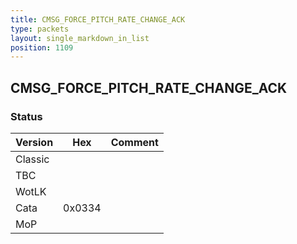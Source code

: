 ```yaml
---
title: CMSG_FORCE_PITCH_RATE_CHANGE_ACK
type: packets
layout: single_markdown_in_list
position: 1109
---
```


## CMSG_FORCE_PITCH_RATE_CHANGE_ACK

### Status

Version    | Hex        | Comment
---------- | ---------- | ---------- 
Classic    |            |
TBC        |            |
WotLK      |            |
Cata       | 0x0334     |
MoP        |            |